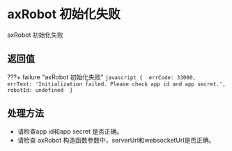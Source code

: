# axRobot 初始化失败

axRobot 初始化失败


## 返回值
???+ failure "axRobot 初始化失败"
    ```javascript
    { 
        errCode: 33000, 
        errText: 'Initialization failed. Please check app id and app secret.', 
        robotId: undefined 
    }
    ```

## 处理方法
- 请检查app id和app secret 是否正确。
- 请检查 axRobot 构造函数参数中，serverUrl和websocketUrl是否正确。